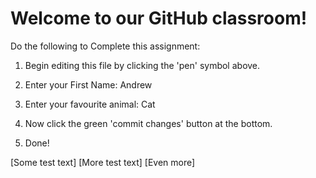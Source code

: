 # Welcome to our GitHub classroom!

Do the following to Complete this assignment:

1. Begin editing this file by clicking the 'pen' symbol above.

2. Enter your First Name: Andrew

3. Enter your favourite animal: Cat

4. Now click the green 'commit changes' button at the bottom.

5. Done!

[Some test text]
[More test text]
[Even more]